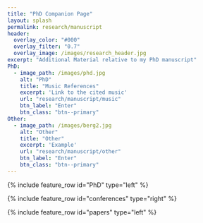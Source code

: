 ```yaml
---
title: "PhD Companion Page"
layout: splash
permalink: research/manuscript
header:
  overlay_color: "#000"
  overlay_filter: "0.7"
  overlay_image: /images/research_header.jpg
excerpt: "Additional Material relative to my PhD manuscript"
PhD:
  - image_path: /images/phd.jpg
    alt: "PhD"
    title: "Music References"
    excerpt: 'Link to the cited music'
    url: "research/manuscript/music"
    btn_label: "Enter"
    btn_class: "btn--primary"
Other:
  - image_path: /images/berg2.jpg
    alt: "Other"
    title: "Other"
    excerpt: 'Example'
    url: "research/manuscript/other"
    btn_label: "Enter"
    btn_class: "btn--primary"
---
```


{% include feature_row id="PhD" type="left" %}

{% include feature_row id="conferences" type="right" %}

{% include feature_row id="papers" type="left" %}
